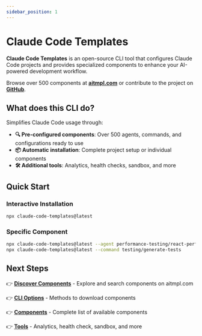 ```yaml
---
sidebar_position: 1
---
```


# Claude Code Templates

**Claude Code Templates** is an open-source CLI tool that configures Claude Code projects and provides specialized components to enhance your AI-powered development workflow.

Browse over 500 components at **[aitmpl.com](https://aitmpl.com)** or contribute to the project on **[GitHub](https://github.com/davila7/claude-code-templates)**.

## What does this CLI do?

Simplifies Claude Code usage through:

- **🔍 Pre-configured components**: Over 500 agents, commands, and configurations ready to use
- **📦 Automatic installation**: Complete project setup or individual components  
- **🛠️ Additional tools**: Analytics, health checks, sandbox, and more

## Quick Start

### Interactive Installation
```bash
npx claude-code-templates@latest
```

### Specific Component
```bash
npx claude-code-templates@latest --agent performance-testing/react-performance-optimization
npx claude-code-templates@latest --command testing/generate-tests
```

## Next Steps

👉 **[Discover Components](https://aitmpl.com)** - Explore and search components on aitmpl.com

👉 **[CLI Options](./cli-options)** - Methods to download components  

👉 **[Components](./components/overview)** - Complete list of available components

👉 **[Tools](./tools/overview)** - Analytics, health check, sandbox, and more
